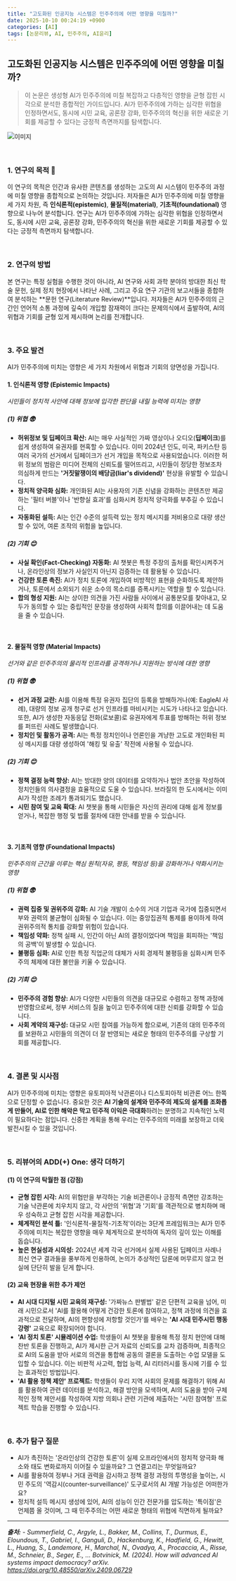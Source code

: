 ```yaml
---
title: "고도화된 인공지능 시스템은 민주주의에 어떤 영향을 미칠까?"
date: 2025-10-10 00:24:19 +0900
categories: [AI]
tags: [논문리뷰, AI, 민주주의, AI윤리]
---
```


## 고도화된 인공지능 시스템은 민주주의에 어떤 영향을 미칠까?

> 이 논문은 생성형 AI가 민주주의에 미칠 복잡하고 다층적인 영향을 균형 잡힌 시각으로 분석한 종합적인 가이드입니다. AI가 민주주의에 가하는 심각한 위협을 인정하면서도, 동시에 시민 교육, 공론장 강화, 민주주의의 혁신을 위한 새로운 기회를 제공할 수 있다는 긍정적 측면까지를 탐색합니다.

![이미지](/assets/democracy.png)

<br>

### 1. 연구의 목적 🎯

이 연구의 목적은 인간과 유사한 콘텐츠를 생성하는 고도의 AI 시스템이 민주주의 과정에 미칠 영향을 종합적으로 논의하는 것입니다. 저자들은 AI가 민주주의에 미칠 영향을 세 가지 차원, 즉 **인식론적(epistemic)**, **물질적(material)**, **기초적(foundational)** 영향으로 나누어 분석합니다. 연구는 AI가 민주주의에 가하는 심각한 위협을 인정하면서도, 동시에 시민 교육, 공론장 강화, 민주주의의 혁신을 위한 새로운 기회를 제공할 수 있다는 긍정적 측면까지 탐색합니다.

<br>

### 2. 연구의 방법

본 연구는 특정 실험을 수행한 것이 아니라, AI 연구와 사회 과학 분야의 방대한 최신 학술 문헌, 실제 정치 현장에서 나타난 사례, 그리고 주요 연구 기관의 보고서들을 종합하여 분석하는 **문헌 연구(Literature Review)**입니다. 저자들은 AI가 민주주의의 근간인 언어적 소통 과정에 깊숙이 개입할 잠재력이 크다는 문제의식에서 출발하여, AI의 위협과 기회를 균형 있게 제시하며 논리를 전개합니다.

<br>

### 3. 주요 발견

AI가 민주주의에 미치는 영향은 세 가지 차원에서 위협과 기회의 양면성을 가집니다.

#### 1. 인식론적 영향 (Epistemic Impacts)
*시민들이 정치적 사안에 대해 정보에 입각한 판단을 내릴 능력에 미치는 영향*

##### (1) 위협 😨
* **허위정보 및 딥페이크 확산:** AI는 매우 사실적인 가짜 영상이나 오디오(**딥페이크**)를 쉽게 생성하여 유권자를 현혹할 수 있습니다. 이미 2024년 인도, 미국, 파키스탄 등 여러 국가의 선거에서 딥페이크가 선거 개입을 목적으로 사용되었습니다. 이러한 허위 정보의 범람은 미디어 전체의 신뢰도를 떨어뜨리고, 시민들이 정당한 정보조차 의심하게 만드는 **'거짓말쟁이의 배당금(liar's dividend)'** 현상을 유발할 수 있습니다.
* **정치적 양극화 심화:** 개인화된 AI는 사용자의 기존 신념을 강화하는 콘텐츠만 제공하는 '필터 버블'이나 '반향실 효과'를 심화시켜 정치적 양극화를 부추길 수 있습니다.
* **자동화된 설득:** AI는 인간 수준의 설득력 있는 정치 메시지를 저비용으로 대량 생산할 수 있어, 여론 조작의 위험을 높입니다.

##### (2) 기회 😊
* **사실 확인(Fact-Checking) 자동화:** AI 챗봇은 특정 주장의 출처를 확인시켜주거나, 온라인상의 정보가 사실인지 아닌지 검증하는 데 활용될 수 있습니다.
* **건강한 토론 촉진:** AI가 정치 토론에 개입하여 비방적인 표현을 순화하도록 제안하거나, 토론에서 소외되기 쉬운 소수의 목소리를 증폭시키는 역할을 할 수 있습니다.
* **합의 형성 지원:** AI는 상이한 의견을 가진 사람들 사이에서 공통분모를 찾아내고, 모두가 동의할 수 있는 중립적인 문장을 생성하여 사회적 합의를 이끌어내는 데 도움을 줄 수 있습니다.

<br>

#### 2. 물질적 영향 (Material Impacts)
*선거와 같은 민주주의의 물리적 인프라를 공격하거나 지원하는 방식에 대한 영향*

##### (1) 위협 😨
* **선거 과정 교란:** AI를 이용해 특정 유권자 집단의 등록을 방해하거나(예: EagleAI 사례), 대량의 정보 공개 청구로 선거 인프라를 마비시키는 시도가 나타나고 있습니다. 또한, AI가 생성한 자동응답 전화(로보콜)로 유권자에게 투표를 방해하는 허위 정보를 퍼뜨린 사례도 발생했습니다.
* **정치인 및 활동가 공격:** AI는 특정 정치인이나 언론인을 겨냥한 고도로 개인화된 피싱 메시지를 대량 생성하여 '해킹 및 유출' 작전에 사용될 수 있습니다.

##### (2) 기회 😊
* **정책 결정 능력 향상:** AI는 방대한 양의 데이터를 요약하거나 법안 초안을 작성하여 정치인들의 의사결정을 효율적으로 도울 수 있습니다. 브라질의 한 도시에서는 이미 AI가 작성한 조례가 통과되기도 했습니다.
* **시민 참여 및 교육 확대:** AI 챗봇을 통해 시민들은 자신의 권리에 대해 쉽게 정보를 얻거나, 복잡한 행정 및 법률 절차에 대한 안내를 받을 수 있습니다.

<br>

#### 3. 기초적 영향 (Foundational Impacts)
*민주주의의 근간을 이루는 핵심 원칙(자유, 평등, 책임성 등)을 강화하거나 약화시키는 영향*

##### (1) 위협 😨
* **권력 집중 및 권위주의 강화:** AI 기술 개발이 소수의 거대 기업과 국가에 집중되면서 부와 권력의 불균형이 심화될 수 있습니다. 이는 중앙집권적 통제를 용이하게 하여 권위주의적 통치를 강화할 위험이 있습니다.
* **책임성 약화:** 정책 실패 시, 인간이 아닌 AI의 결정이었다며 책임을 회피하는 '책임의 공백'이 발생할 수 있습니다.
* **불평등 심화:** AI로 인한 특정 직업군의 대체가 사회 경제적 불평등을 심화시켜 민주주의 체제에 대한 불만을 키울 수 있습니다.

##### (2) 기회 😊
* **민주주의 경험 향상:** AI가 다양한 시민들의 의견을 대규모로 수렴하고 정책 과정에 반영함으로써, 정부 서비스의 질을 높이고 민주주의에 대한 신뢰를 강화할 수 있습니다.
* **사회 계약의 재구성:** 대규모 시민 참여를 가능하게 함으로써, 기존의 대의 민주주의를 보완하고 시민들의 의견이 더 잘 반영되는 새로운 형태의 민주주의를 구상할 기회를 제공합니다.

<br>

### 4. 결론 및 시사점

AI가 민주주의에 미치는 영향은 유토피아적 낙관론이나 디스토피아적 비관론 어느 한쪽으로 단정할 수 없습니다. 중요한 것은 **AI 기술의 설계와 민주주의 제도의 설계를 조화롭게 만들어, AI로 인한 해악은 막고 민주적 이익은 극대화**하려는 분명하고 지속적인 노력이 필요하다는 점입니다. 신중한 계획을 통해 우리는 민주주의의 미래를 보장하고 더욱 발전시킬 수 있을 것입니다.

<br>

### 5. 리뷰어의 ADD(+) One: 생각 더하기

#### (1) 이 연구의 탁월한 점 (강점)
* **균형 잡힌 시각:** AI의 위협만을 부각하는 기술 비관론이나 긍정적 측면만 강조하는 기술 낙관론에 치우치지 않고, 각 사안의 '위협'과 '기회'를 객관적으로 병치하며 매우 성숙하고 균형 잡힌 시각을 제공합니다.
* **체계적인 분석 틀:** '인식론적-물질적-기초적'이라는 3단계 프레임워크는 AI가 민주주의에 미치는 복잡한 영향을 매우 체계적으로 분석하여 독자의 깊이 있는 이해를 돕습니다.
* **높은 현실성과 시의성:** 2024년 세계 각국 선거에서 실제 사용된 딥페이크 사례나 최신 연구 결과들을 풍부하게 인용하여, 논의가 추상적인 담론에 머무르지 않고 현실에 단단히 발을 딛게 합니다.

#### (2) 교육 현장을 위한 추가 제언
* **AI 시대 디지털 시민 교육의 재구성:** '가짜뉴스 판별법' 같은 단편적 교육을 넘어, 미래 시민으로서 'AI를 활용해 어떻게 건강한 토론에 참여하고, 정책 과정에 의견을 효과적으로 전달하며, AI의 편향성에 저항할 것인가'를 배우는 **'AI 시대 민주시민 행동 강령'** 교육으로 확장되어야 합니다.
* **'AI 정치 토론' 시뮬레이션 수업:** 학생들이 AI 챗봇을 활용해 특정 정치 현안에 대해 찬반 토론을 진행하고, AI가 제시한 근거 자료의 신뢰도를 교차 검증하며, 최종적으로 AI의 도움을 받아 서로의 의견을 통합해 공동의 결론을 도출하는 수업 모델을 도입할 수 있습니다. 이는 비판적 사고력, 협업 능력, AI 리터러시를 동시에 기를 수 있는 효과적인 방법입니다.
* **'AI 활용 정책 제안' 프로젝트:** 학생들이 우리 지역 사회의 문제를 해결하기 위해 AI를 활용하여 관련 데이터를 분석하고, 해결 방안을 모색하며, AI의 도움을 받아 구체적인 정책 제안서를 작성하여 지방 의회나 관련 기관에 제출하는 '시민 참여형' 프로젝트 학습을 진행할 수 있습니다.

<br>

### 6. 추가 탐구 질문

* AI가 촉진하는 '온라인상의 건강한 토론'이 실제 오프라인에서의 정치적 양극화 해소와 태도 변화로까지 이어질 수 있을까요? 그 연결고리는 무엇일까요?
* AI를 활용하여 정부나 거대 권력을 감시하고 정책 결정 과정의 투명성을 높이는, 시민 주도의 '역감시(counter-surveillance)' 도구로서의 AI 개발 가능성은 어떠한가요?
* 정치적 설득 메시지 생성에 있어, AI의 성능이 인간 전문가를 압도하는 '특이점'은 언제쯤 올 것이며, 그 때 민주주의는 어떤 새로운 형태의 위협에 직면하게 될까요?

---

_**출처:**_
_- Summerfield, C., Argyle, L., Bakker, M., Collins, T., Durmus, E., Eloundous, T., Gabriel, I., Ganguli, D., Hackenburg, K., Hadfield, G., Hewitt, L., Huang, S., Landemore, H., Marchal, N., Ovadya, A., Procaccia, A., Risse, M., Schneier, B., Seger, E., … Botvinick, M. (2024). How will advanced AI systems impact democracy? arXiv. https://doi.org/10.48550/arXiv.2409.06729_
